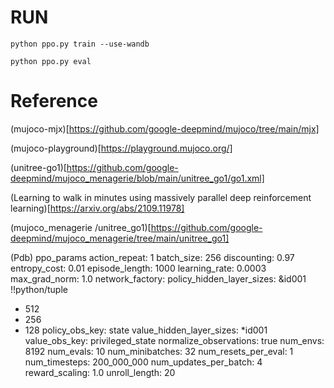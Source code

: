
# RUN

`python ppo.py train --use-wandb`

`python ppo.py eval`


# Reference

(mujoco-mjx)[https://github.com/google-deepmind/mujoco/tree/main/mjx]


(mujoco-playground)[https://playground.mujoco.org/]

(unitree-go1)[https://github.com/google-deepmind/mujoco_menagerie/blob/main/unitree_go1/go1.xml]

(Learning to walk in minutes using massively parallel deep reinforcement learning)[https://arxiv.org/abs/2109.11978]

(mujoco_menagerie
/unitree_go1)[https://github.com/google-deepmind/mujoco_menagerie/tree/main/unitree_go1]

(Pdb) ppo_params
action_repeat: 1
batch_size: 256
discounting: 0.97
entropy_cost: 0.01
episode_length: 1000
learning_rate: 0.0003
max_grad_norm: 1.0
network_factory:
  policy_hidden_layer_sizes: &id001 !!python/tuple
  - 512
  - 256
  - 128
  policy_obs_key: state
  value_hidden_layer_sizes: *id001
  value_obs_key: privileged_state
normalize_observations: true
num_envs: 8192
num_evals: 10
num_minibatches: 32
num_resets_per_eval: 1
num_timesteps: 200_000_000
num_updates_per_batch: 4
reward_scaling: 1.0
unroll_length: 20
